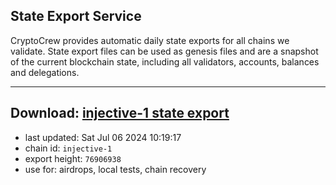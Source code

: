 ## State Export Service
CryptoCrew provides automatic daily state exports for all chains we validate. State export files can be used as genesis files and are a snapshot of the current blockchain state, including all validators, accounts, balances and delegations.

---
**Download: [injective-1 state export](https://dl-eu2.ccvalidators.com/SERVICE/injective/injective-1_export_76906938.json)**
---

- last updated: Sat Jul 06 2024 10:19:17
- chain id: `injective-1`
- export height: `76906938`
- use for: airdrops, local tests, chain recovery

